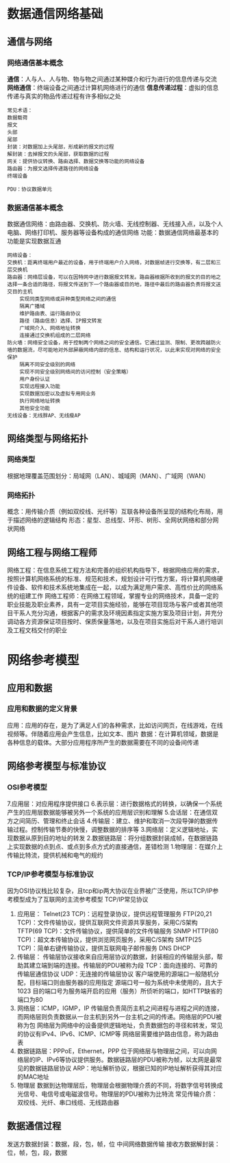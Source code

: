 # 数据通信网络基础
## 通信与网络
### 网络通信基本概念
**通信**：人与人、人与物、物与物之间通过某种媒介和行为进行的信息传递与交流
**网络通信**：终端设备之间通过计算机网络进行的通信
**信息传递过程**：虚拟的信息传递与真实的物品传递过程有许多相似之处

```
常见术语：
数据载荷
报文
头部
尾部
封装：对数据加上头尾部，形成新的报文的过程
解封装：去掉报文的头尾部，获取数据的过程
网关：提供协议转换、路由选择、数据交换等功能的网络设备
路由器：为报文选择传递路径的网络设备
终端设备

PDU：协议数据单元
```
### 数据通信基本概念
数据通信网络：由路由器、交换机、防火墙、无线控制器、无线接入点，以及个人电脑、网络打印机、服务器等设备构成的通信网络
功能：数据通信网络最基本的功能是实现数据互通

```
网络设备：
交换机：距离终端用户最近的设备，用于终端用户介入网络，对数据帧进行交换等，有二层和三层交换机
路由器：网络层设备，可以在因特网中进行数据报文转发。路由器根据所收到的报文的目的地之选择一条合适的路径，将报文传送到下一个路由器或目的地，路径中最后的路由器负责将报文送交目的主机
    实现同类型网络或异种类型网络之间的通信
    隔离广播域
    维护路由表、运行路由协议
    路径（路由信息）选择、IP报文转发
    广域网介入、网络地址转换
    连接通过交换机组成的二层网络
防火墙：网络安全设备，用于控制两个网络之间的安全通信。它通过监测、限制、更改跨越防火墙的数据流，尽可能地对外部屏蔽网络内部的信息、结构和运行状况，以此来实现对网络的安全保护
    隔离不同安全级别的网络
    实现不同安全级别网络间的访问控制（安全策略）
    用户身份认证
    实现远程接入功能
    实现数据加密以及虚拟专用网业务
    执行网络地址转换
    其他安全功能
无线设备：无线胖AP、无线瘦AP
```
## 网络类型与网络拓扑
### 网络类型
根据地理覆盖范围划分：局域网（LAN）、城域网（MAN）、广域网（WAN）
### 网络拓扑
概念：用传输介质（例如双绞线、光纤等）互联各种设备所呈现的结构化布局，用于描述网络的逻辑结构
形态：星型、总线型、环形、树形、全网状网络和部分网状网络
## 网络工程与网络工程师
网络工程：在信息系统工程方法和完善的组织机构指导下，根据网络应用的需求，按照计算机网络系统的标准、规范和技术，规划设计可行性方案，将计算机网络硬件设备、软件和技术系统地集成在一起，以成为满足用户需求、高性价比的网络系统的组建工作
网络工程师：在网络工程领域，掌握专业的网络技术，具备一定的职业技能及职业素养，具有一定项目实施经验，能够在项目现场与客户或者其他项目干系人充分沟通，根据客户的需求及环境因素指定实施方案及项目计划，并充分调动各方资源保证项目按时、保质保量落地，以及在项目实施后对干系人进行培训及工程文档交付的职业
# 网络参考模型
## 应用和数据
### 应用和数据的定义背景
应用：应用的存在，是为了满足人们的各种需求，比如访问网页，在线游戏，在线视频等。伴随着应用会产生信息，比如文本、图片
数据：在计算机领域，数据是各种信息的载体。大部分应用程序所产生的数据需要在不同的设备间传递
## 网络参考模型与标准协议
### OSI参考模型
7.应用层：对应用程序提供接口
6.表示层：进行数据格式的转换，以确保一个系统产生的应用层数据能够被另外一个系统的应用层识别和理解
5.会话层：在通信双方之间简历、管理和终止会话
4.传输层：建立、维护和取消一次段导弹的数据传输过程。控制传输节奏的快慢，调整数据的排序等
3.网络层：定义逻辑地址，实现数据从原到目的地址的转发
2.数据链路层：将分组数据封装成帧，在数据链路上实现数据的点到点、或点到多点方式的直接通信，差错检测
1.物理层：在媒介上传输比特流，提供机械和电气的规约
### TCP/IP参考模型与标准协议
因为OSI协议栈比较复杂，且tcp和ip两大协议在业界被广泛使用，所以TCP/IP参考模型成为了互联网的主流参考模型
TCP/IP常见协议
1. 应用层：
    Telnet(23 TCP)：远程登录协议，提供远程管理服务
    FTP(20,21 TCP)：文件传输协议，提供互联网文件资源共享服务，采用C/S架构
    TFTP(69 TCP)：文件传输协议，提供简单的文件传输服务
    SNMP
    HTTP(80 TCP)：超文本传输协议，提供浏览网页服务，采用C/S架构
    SMTP(25 TCP)：简单右键传输协议，提供互联网电子邮件服务
    DNS
    DHCP
2. 传输层：
    传输层协议接收来自应用层协议的数据，封装相应的传输层头部，帮助其建立端到端的连接。传输层的PDU被称为段
    TCP：面向连接的、可靠的传输层通信协议
    UDP：无连接的传输层协议
    客户端使用的源端口一般随机分配，目标端口则由服务器的应用指定
    源端口号一般为系统中未使用的，且大于1023
    目的端口号为服务端开启的应用（服务）所侦听的端口，如HTTP缺省的端口为80
3. 网络层：ICMP，IGMP，IP
    传输层负责简历主机之间进程与进程之间的连接，而网络层则负责数据从一台主机到另外一台主机之间的传递。网络层的PDU被称为包
    网络层为网络中的设备提供逻辑地址，负责数据包的寻径和转发，常见的协议有IPv4、IPv6、ICMP、ICMP等
    网络层需要维护路由信息，称为路由表
4. 数据链路层：PPPoE，Ethernet，PPP
    位于网络层与物理层之间，可以向网络层的IP、IPv6等协议提供服务。数据链路层的PDU被称为帧，以太网是最常见的数据链路层协议
    ARP：地址解析协议，根据已知的IP地址解析获得其对应的MAC地址
5. 物理层
    数据到达物理层后，物理层会根据物理介质的不同，将数字信号转换成光信号、电信号或电磁波信号。物理层的PDU被称为比特流
    常见传输介质：双绞线、光纤、串口线缆、无线路由器
## 数据通信过程
发送方数据封装：数据，段，包，帧，位
中间网络数据传输
接收方数据解封装：位，帧，包，段，数据
